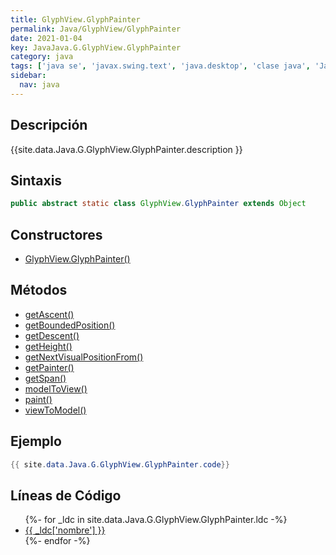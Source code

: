 ```yaml
---
title: GlyphView.GlyphPainter
permalink: Java/GlyphView/GlyphPainter
date: 2021-01-04
key: JavaJava.G.GlyphView.GlyphPainter
category: java
tags: ['java se', 'javax.swing.text', 'java.desktop', 'clase java', 'Java 1.3']
sidebar: 
  nav: java
---
```


## Descripción
{{site.data.Java.G.GlyphView.GlyphPainter.description }}

## Sintaxis
~~~java
public abstract static class GlyphView.GlyphPainter extends Object
~~~

## Constructores
* [GlyphView.GlyphPainter()](/Java/GlyphView/GlyphPainter/GlyphView/GlyphPainter/)

## Métodos
* [getAscent()](/Java/GlyphView/GlyphPainter/getAscent)
* [getBoundedPosition()](/Java/GlyphView/GlyphPainter/getBoundedPosition)
* [getDescent()](/Java/GlyphView/GlyphPainter/getDescent)
* [getHeight()](/Java/GlyphView/GlyphPainter/getHeight)
* [getNextVisualPositionFrom()](/Java/GlyphView/GlyphPainter/getNextVisualPositionFrom)
* [getPainter()](/Java/GlyphView/GlyphPainter/getPainter)
* [getSpan()](/Java/GlyphView/GlyphPainter/getSpan)
* [modelToView()](/Java/GlyphView/GlyphPainter/modelToView)
* [paint()](/Java/GlyphView/GlyphPainter/paint)
* [viewToModel()](/Java/GlyphView/GlyphPainter/viewToModel)

## Ejemplo
~~~java
{{ site.data.Java.G.GlyphView.GlyphPainter.code}}
~~~

## Líneas de Código
<ul>
{%- for _ldc in site.data.Java.G.GlyphView.GlyphPainter.ldc -%}
   <li>
       <a href="{{_ldc['url'] }}">{{ _ldc['nombre'] }}</a>
   </li>
{%- endfor -%}
</ul>
